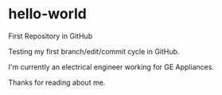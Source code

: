 # hello-world
First Repository in GitHub

Testing my first branch/edit/commit cycle in GitHub.

I'm currently an electrical engineer working for GE Appliances.

Thanks for reading about me.
